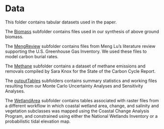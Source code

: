 # Data

This folder contains tabular datasets used in the paper.

The [Biomass](https://github.com/Smithsonian/Coastal-Wetland-NGGI-Sensitivity-Analysis/tree/master/data/Biomass) subfolder contains files used in our synthesis of above ground biomass. 

The [MengReview](https://github.com/Smithsonian/Coastal-Wetland-NGGI-Sensitivity-Analysis/tree/master/data/MengReview) subfolder contains files from Meng Lu’s literature review supporting the U.S. Greenhouse Gas Inventory. We used these files to model carbon burial rates. 

The [Methane](https://github.com/Smithsonian/Coastal-Wetland-NGGI-Sensitivity-Analysis/tree/master/data/Methane) subfolder contains a dataset of methane emissions and removals compiled by Sara Knox for the State of the Carbon Cycle Report. 

The [outputTables](https://github.com/Smithsonian/Coastal-Wetland-NGGI-Sensitivity-Analysis/tree/master/data/outputTables) subfolders contains summary statistics and working files resulting from our Monte Carlo Uncertainty Analyses and Sensitivity Analyses. 

The [WetlandArea](https://github.com/Smithsonian/Coastal-Wetland-NGGI-Sensitivity-Analysis/tree/master/data/WetlandArea) subfolder contains tables associated with raster files from a different workflow in which coastal wetland area, change, and salinity and vegetation subclasses was mapped using the Coastal Change Analysis Program, and constrained using either the National Wetlands Inventory or a probabilistic tidal elevation map.
